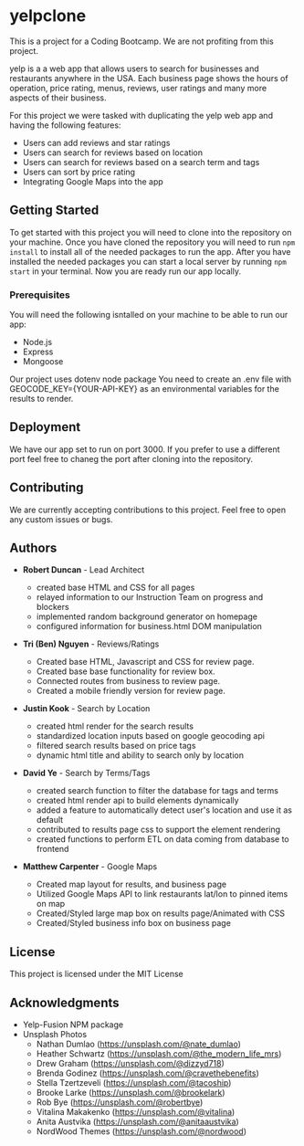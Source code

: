 # yelpclone
This is a project for a Coding Bootcamp. We are not profiting from this project. 

yelp is a a web app that allows users to search for businesses and restaurants anywhere in the USA. Each business page shows the hours of operation, price rating, menus, reviews, user ratings and many more aspects of their business. 

For this project we were tasked with duplicating the yelp web app and having the following features:

* Users can add reviews and star ratings
* Users can search for reviews based on location
* Users can search for reviews based on a search term and tags
* Users can sort by price rating
* Integrating Google Maps into the app

## Getting Started

To get started with this project you will need to clone into the repository on your machine. Once you have cloned the repository you will need to run `npm install` to install all of the needed packages to run the app. After you have installed the needed packages you can start a local server by running `npm start` in your terminal. Now you are ready run our app locally. 

### Prerequisites

You will need the following isntalled on your machine to be able to run our app:

* Node.js
* Express
* Mongoose

Our project uses dotenv node package
You need to create an .env file with GEOCODE_KEY={YOUR-API-KEY} as an environmental variables for the results to render.

## Deployment

We have our app set to run on port 3000. If you prefer to use a different port feel free to chaneg the port after cloning into the repository. 

## Contributing

We are currently accepting contributions to this project. Feel free to open any custom issues or bugs.

## Authors

* **Robert Duncan** - Lead Architect
  * created base HTML and CSS for all pages
  * relayed information to our Instruction Team on progress and blockers
  * implemented random background generator on homepage
  * configured information for business.html DOM manipulation

* **Tri (Ben) Nguyen** - Reviews/Ratings
  * Created base HTML, Javascript and CSS for review page.
  * Created base base functionality for review box.
  * Connected routes from business to review page.
  * Created a mobile friendly version for review page. 
  
* **Justin Kook** - Search by Location
  * created html render for the search results
  * standardized location inputs based on google geocoding api
  * filtered search results based on price tags
  * dynamic html title and ability to search only by location
  
* **David Ye** - Search by Terms/Tags
  * created search function to filter the database for tags and terms
  * created html render api to build elements dynamically
  * added a feature to automatically detect user's location and use it as default
  * contributed to results page css to support the element rendering
  * created functions to perform ETL on data coming from database to frontend 
  
* **Matthew Carpenter** - Google Maps
  * Created map layout for results, and business page
  * Utilized Google Maps API to link restaurants lat/lon to pinned items on map
  * Created/Styled large map box on results page/Animated with CSS
  * Created/Styled business info box on business page 


## License

This project is licensed under the MIT License

## Acknowledgments

* Yelp-Fusion NPM package
* Unsplash Photos
  * Nathan Dumlao (https://unsplash.com/@nate_dumlao)
  * Heather Schwartz (https://unsplash.com/@the_modern_life_mrs)
  * Drew Graham (https://unsplash.com/@dizzyd718)
  * Brenda Godinez (https://unsplash.com/@cravethebenefits)
  * Stella Tzertzeveli (https://unsplash.com/@tacoship)
  * Brooke Larke (https://unsplash.com/@brookelark)
  * Rob Bye (https://unsplash.com/@robertbye)
  * Vitalina Makakenko (https://unsplash.com/@vitalina)
  * Anita Austvika (https://unsplash.com/@anitaaustvika)
  * NordWood Themes (https://unsplash.com/@nordwood)

